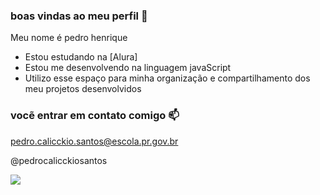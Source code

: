 ### boas vindas ao meu perfil 💙

Meu nome é pedro henrique 

- Estou estudando na [Alura]
- Estou me desenvolvendo na linguagem javaScript
- Utilizo esse espaço para minha organização e compartilhamento dos meu projetos desenvolvidos

### vocẽ entrar em contato comigo 📫

pedro.calicckio.santos@escola.pr.gov.br

@pedrocalicckiosantos

![](https://media.tenor.com/PKKCAakpBZIAAAAM/neyney-neymar.gif)
